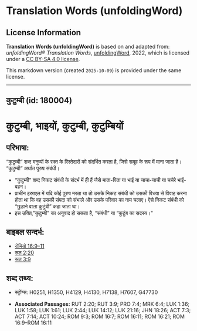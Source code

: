 # Translation Words (unfoldingWord)

## License Information

**Translation Words (unfoldingWord)** is based on and adapted from: _unfoldingWord® Translation Words_, [unfoldingWord](https://unfoldingword.org/utw), 2022, which is licensed under a [CC BY-SA 4.0 license](https://creativecommons.org/licenses/by-sa/4.0/legalcode.en).

This markdown version (created `2025-10-09`) is provided under the same license.



--------------------------------

## कुटुम्बी (id: 180004)

कुटुम्बी, भाइयों, कुटुम्बी, कुटुम्बियों
=======================================

परिभाषा:
--------

“कुटुम्बी” शब्द मनुष्यों के रक्त के रिश्तेदारों को संदर्भित करता है, जिसे समूह के रूप में माना जाता है। “कुटुम्बी” अर्थात पुरुष संबंधी।

* “कुटुम्बी” शब्द निकट संबंधी के संदर्भ में ही हैं जैसे माता\-पिता या भाई या चाचा\-चाची या चचेरे भाई\-बहन।
* प्राचीन इस्राएल में यदि कोई पुरुष मरता था तो उसके निकट संबंधी को उसकी विधवा से विवाह करना होता था कि वह उसकी संपदा को संभाले और उसके परिवार का नाम चलाए। ऐसे निकट संबंधी को “छुड़ाने वाला कुटुंबी” कहा जाता था।
* इस उक्ति,"कुटुम्बी" का अनुवाद हो सकता है, “संबंधी” या “कुटुंब का सदस्य।"

बाइबल सन्दर्भ:
--------------

* [रोमियो 16:9–11](https://ref.ly/Rom16:9-Rom16:11)
* [रूत 2:20](https://ref.ly/Ruth2:20)
* [रूत 3:9](https://ref.ly/Ruth3:9)

शब्द तथ्य:
----------

* स्ट्रोंग्स: H0251, H1350, H4129, H4130, H7138, H7607, G47730

* **Associated Passages:** RUT 2:20; RUT 3:9; PRO 7:4; MRK 6:4; LUK 1:36; LUK 1:58; LUK 1:61; LUK 2:44; LUK 14:12; LUK 21:16; JHN 18:26; ACT 7:3; ACT 7:14; ACT 10:24; ROM 9:3; ROM 16:7; ROM 16:11; ROM 16:21; ROM 16:9–ROM 16:11

